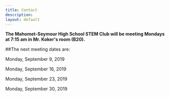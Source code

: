 ```yaml
---
title: Contact
description:
layout: default
---
```


**The Mahomet-Seymour High School STEM Club will be meeting Mondays at 7:15 am in Mr. Koker's room (B20).**

##The next meeting dates are:

Monday, September 9, 2019

Monday, September 16, 2019

Monday, September 23, 2019

Monday, September 30, 2019

